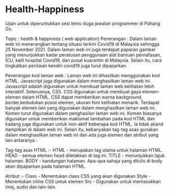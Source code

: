 # Health-Happiness
Ujian untuk diperuntukkan sesi temu duga jawatan programmer di Pahang Go.

Topic : health & happiness ( web application)
Penerangan :
Dalam laman web ini menerangkan tentang situasi terkini Covid19 di Malaysia sehingga 25 November 2021. 
Dalam laman web ini juga terdapat paparan gambar yang menunjukkan
kadar peratusan penggunaan alat bantuan pernafasan, ICU, katil hospital Covid19, dan pusat kuarantin di Malaysia. 
Selain itu, cara tingkatkan penilaian kendiri covid19 juga turut dipaparkan.

Penerangan kod laman web :
Laman web ini dihasilkan menggunakan kod HTML. 
Javascript juga digunakan dalam menghasilkan laman web ini. 
Javascript adalah digunakan untuk membuat laman web kelihatan lebih interaktif. 
Seterusnya, CSS. CSS digunakan untuk membuat gaya elemen-elemen dalam HTML. 
CSS dapat memberikan warna background, border,kedudukan posisi elemen, ukuran font kelihatan menarik. 
Terdapat banyak elemen lain yang digunakan dalam menghasilkan laman web ini. 
Komen turut digunakan dalam penghasilan laman web ini. 
Komen biasanya digunakan untuk memberikan maklumat tambahan pada kod HTML dan kadang juga digunakan untuk non-aktif beberapa kod HTML. 
Ia tidak akand itampilkan di dalam web ini. 
Selain itu, kebanyakan tag-tag asas gunakan dalam menghasilkan laman web ini dan ada juga elemen dan atribut yang lain antaranya :

Tag-tag asas HTML :- 
HTML - merupakan tag utama untuk halaman HTML.
HEAD - semua elemen head diletakkan di tag ini.
TITLE - menunjukkan tajuk halaman.
BODY - kandungan halaman. Apa-apa sahaja yang ditulis di body akan dipaparkan pada halaman HTML.

Atribut :-
Class - Menentukan class CSS yang akan digunakan
Style - Menentukan inline CSS untuk elemen
Src - Digunakan untuk memasukkan imej, audio dan lain-lain.
